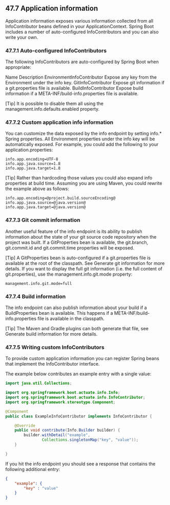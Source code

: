 ## 47.7 Application information

Application information exposes various information collected from all InfoContributor beans defined in your ApplicationContext. Spring Boot includes a number of auto-configured InfoContributors and you can also write your own.

### 47.7.1 Auto-configured InfoContributors

The following InfoContributors are auto-configured by Spring Boot when appropriate:

Name                        	Description
EnvironmentInfoContributor      Expose any key from the Environment under the info key.
GitInfoContributor              Expose git information if a git.properties file is available.
BuildInfoContributor            Expose build information if a META-INF/build-info.properties file is available.

[Tip]
It is possible to disable them all using the management.info.defaults.enabled property.

### 47.7.2 Custom application info information

You can customize the data exposed by the info endpoint by setting info.* Spring properties. All Environment properties under the info key will be automatically exposed. For example, you could add the following to your application.properties:

    info.app.encoding=UTF-8
    info.app.java.source=1.8
    info.app.java.target=1.8

[Tip]
Rather than hardcoding those values you could also expand info properties at build time.
Assuming you are using Maven, you could rewrite the example above as follows:

    info.app.encoding=@project.build.sourceEncoding@
    info.app.java.source=@java.version@
    info.app.java.target=@java.version@

### 47.7.3 Git commit information

Another useful feature of the info endpoint is its ability to publish information about the state of your git source code repository when the project was built. If a GitProperties bean is available, the git.branch, git.commit.id and git.commit.time properties will be exposed.

[Tip]
A GitProperties bean is auto-configured if a git.properties file is available at the root of the classpath. See Generate git information for more details.
If you want to display the full git information (i.e. the full content of git.properties), use the management.info.git.mode property:

    management.info.git.mode=full

### 47.7.4 Build information

The info endpoint can also publish information about your build if a BuildProperties bean is available. This happens if a META-INF/build-info.properties file is available in the classpath.

[Tip]
The Maven and Gradle plugins can both generate that file, see Generate build information for more details.

### 47.7.5 Writing custom InfoContributors

To provide custom application information you can register Spring beans that implement the InfoContributor interface.

The example below contributes an example entry with a single value:

```java
import java.util.Collections;

import org.springframework.boot.actuate.info.Info;
import org.springframework.boot.actuate.info.InfoContributor;
import org.springframework.stereotype.Component;

@Component
public class ExampleInfoContributor implements InfoContributor {

    @Override
    public void contribute(Info.Builder builder) {
        builder.withDetail("example",
                Collections.singletonMap("key", "value"));
    }

}
```

If you hit the info endpoint you should see a response that contains the following additional entry:

```json
{
    "example": {
        "key" : "value"
    }
}
```

